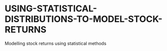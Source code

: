 # USING-STATISTICAL-DISTRIBUTIONS-TO-MODEL-STOCK-RETURNS
Modelling stock returns using statistical methods
